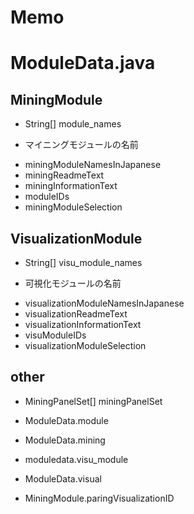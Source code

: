 # Memo

# ModuleData.java

## MiningModule

* String[] module_names
 - マイニングモジュールの名前
* miningModuleNamesInJapanese
* miningReadmeText
* miningInformationText
* moduleIDs
* miningModuleSelection

## VisualizationModule
* String[] visu_module_names
 - 可視化モジュールの名前
* visualizationModuleNamesInJapanese
* visualizationReadmeText
* visualizationInformationText
* visuModuleIDs
* visualizationModuleSelection

## other

* MiningPanelSet[] miningPanelSet
* ModuleData.module
* ModuleData.mining
* moduledata.visu_module
* ModuleData.visual

* MiningModule.paringVisualizationID
